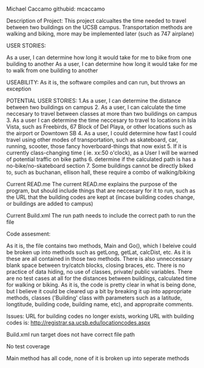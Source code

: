 Michael Caccamo
githubid: mcaccamo


Description of Project:
This project calcualtes the time needed to travel between two buildings on the UCSB campus. Transportation methods are walking and biking, more may be implemented later (such as 747 airplane)

USER STORIES:

As a user, I can determine how long it would take for me to bike  from one building to another 
As a user, I can determine how long it would take for me to walk  from one building to another 

USEABILITY:
As it is, the software compiles and can run, but throws an exception 

POTENTIAL USER STORIES:
1.As a user, I can determine the distance between two buildings on campus
2. As a user, I can calculate the time neccesary to travel between classes at more than two buildings on campus
3. As a user I can determine the time neccesary to travel to locations in Isla Vista, such as Freebirds, 67 Block of Del Playa, or other locations such as the airport or Downtown SB 
4. As a user, I could determine how fast I could travel using other modes of transportation, such as skateboard, car, running, scooter, those fancy hoverboard-things that now exist 
5. If it is currently class-changing time ( ie.  xx:50 o'clock), as a User I will be warned of potential traffic on bike paths
6. determine if the calculated path is has a no-bike/no-skateboard section
7. Some buildings cannot be directly biked to, such as buchanan, ellison hall, these require a combo of walking/biking


Current READ.me
The current READ.me explains the purpose of the program, but should include things that are neccesary for it to run, such as the URL that the building codes are kept at (incase building codes change, or buildings are added to campus)

Current Build.xml
The run path needs to include the correct path to run the file


Code assesment:

As it is, the file contains two methods, Main and Go(), which I beleive could be  broken up into methods such as getLong, getLat, calcDist, etc. As it is these are all contained in those two methods. There is also unneccessary blank space between try/catch blocks, closing braces, etc. There is no practice of data hiding, no use of classes, private/ public variables. There are no test cases at all for the distances between buildings, calculated time for walking or biking. As it is, the code is pretty clear in what is being done, but I believe it could be cleared up a bit by breaking it up into appropriate methods, classes ('Building' class with parameters such as a latitude, longtitude, building code, building name, etc), and appropraite comments. 





Issues:
URL for building codes no longer exists, working URL with building codes is:
http://registrar.sa.ucsb.edu/locationcodes.aspx

Build.xml run target does not have correct file path

No test coverage 

Main method has all code, none of it is broken up into seperate methods
